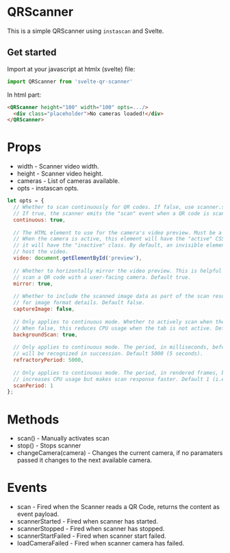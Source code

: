 # QRScanner

This is a simple QRScanner using `instascan` and Svelte.


## Get started

Import at your javascript at htmlx (svelte) file:

```js
import QRScanner from 'svelte-qr-scanner'
```

In html part:

```html
<QRScanner height="100" width="100" opts=.../>
  <div class="placeholder">No cameras loaded!</div>
</QRScanner>
```

# Props

* width - Scanner video width.
* height - Scanner video height.
* cameras - List of cameras available.
* opts - instascan opts.

```javascript
let opts = {
  // Whether to scan continuously for QR codes. If false, use scanner.scan() to manually scan.
  // If true, the scanner emits the "scan" event when a QR code is scanned. Default true.
  continuous: true,
  
  // The HTML element to use for the camera's video preview. Must be a <video> element.
  // When the camera is active, this element will have the "active" CSS class, otherwise,
  // it will have the "inactive" class. By default, an invisible element will be created to
  // host the video.
  video: document.getElementById('preview'),
  
  // Whether to horizontally mirror the video preview. This is helpful when trying to
  // scan a QR code with a user-facing camera. Default true.
  mirror: true,
  
  // Whether to include the scanned image data as part of the scan result. See the "scan" event
  // for image format details. Default false.
  captureImage: false,
  
  // Only applies to continuous mode. Whether to actively scan when the tab is not active.
  // When false, this reduces CPU usage when the tab is not active. Default true.
  backgroundScan: true,
  
  // Only applies to continuous mode. The period, in milliseconds, before the same QR code
  // will be recognized in succession. Default 5000 (5 seconds).
  refractoryPeriod: 5000,
  
  // Only applies to continuous mode. The period, in rendered frames, between scans. A lower scan period
  // increases CPU usage but makes scan response faster. Default 1 (i.e. analyze every frame).
  scanPeriod: 1
};
```

# Methods

* scan() - Manually activates scan
* stop() - Stops scanner
* changeCamera(camera) - Changes the current camera, if no paramaters passed it changes to the next available camera.

# Events

* scan - Fired when the Scanner reads a QR Code, returns the content as event payload.
* scannerStarted - Fired when scanner has started.
* scannerStopped - Fired when scanner has stopped.
* scannerStartFailed - Fired when scanner start failed.
* loadCameraFailed - Fired when scanner camera has failed.

